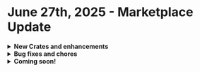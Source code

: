 # June 27th, 2025 - Marketplace Update

<details>

<summary><strong>New Crates and enhancements</strong></summary>

* No Crate releases this week.

</details>

<details>

<summary><strong>Bug fixes and chores</strong></summary>

* [Microsoft: User Onboarding](../../../documentation/crates/existing-crate-documentation/microsoft-user-onboarding-crate-v2/)
  * Fixed client-side crash by replacing NULL id with empty string in failure option generation (SC56708)
  * Updated PowerShell to search by UPN if no match on samAccountName (SC56570)
  * Modified option generator for PSA contacts to include a `default` key based on org var (SC56184)
  * Corrected transition logic from `desk_phone_number` to `mobile_phone_number` (SC57980)
  * Adjusted supervisor option generator and removed redundant action (SC51204)
  * Added a update ticket on failure transition to update the ticket with the failure data and workflow result&#x20;
* [Microsoft: User Offboarding](../../../documentation/crates/existing-crate-documentation/microsoft-user-offboarding-crate.md)
  * Removed ticket status override so Halo handles default update (SC55709)
  * Added Jinja to include removed licenses in final ticket update (SC58745)
  * Added public note action for Halo PSA ticket update (SC58330)
* Rewst: User Onboarding
  * Excluded guest accounts using filter `userType ne "Guest"` (SC28968)
* [OpenAI Ticket Sentiment Analysis](../../../documentation/crates/existing-crate-documentation/openai-ticket-sentiment-setup.md)
  * Prevented Priority field from updating when not included in config (SC54878)
* [Time Savings Report](../../../documentation/crates/existing-crate-documentation/time-savings-report-crate.md)
  * Fixed JinjaEvaluationException on cron when email\_addresses is a list (SC57833)
* [Alert on Expiring App Reg Secrets](../../../documentation/crates/existing-crate-documentation/alert-on-expiring-app-reg-secrets-crate.md)
  * Fixed incorrect Company ID being set on created ticket (SC34139)
* Google: User Onboarding
  * Handled case where there are no organization units in create user action (SC58430)
* GWS and Microsoft: Onboard and Offboard
  * Improved approval flow input parsing to support list, comma-separated string, or single email string (SC55660)
* Multiple
  * Replaced manual CSV override with cron-updated MS template CSV (SC53613)

</details>

<details>

<summary><strong>Coming soon!</strong></summary>

* Refactor of Sync Last Logged-In Info to PSA Asset Crate
* Document Bitlocker Recovery Keys (Bitlocker Management Crate Series)

</details>
